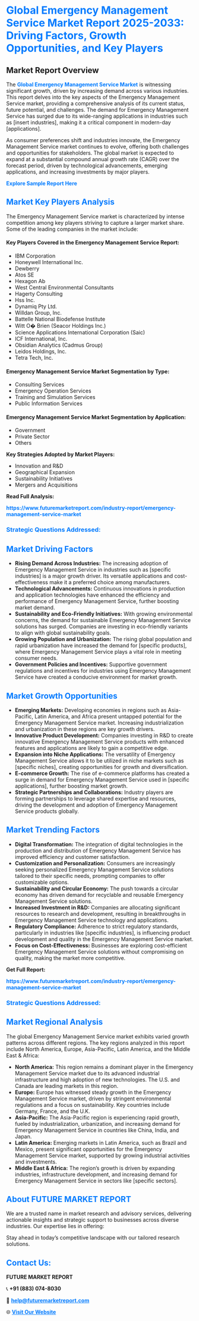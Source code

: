 <h1 style="color: #007BFF;">Global Emergency Management Service Market Report 2025-2033: Driving Factors, Growth Opportunities, and Key Players</h1>

<section id="overview">
<h2>Market Report Overview</h2>
<p>The <a href="https://www.futuremarketreport.com/industry-report/emergency-management-service-market" style="color: #007BFF; text-decoration: none;"><strong>Global Emergency Management Service Market</strong></a> is witnessing significant growth, driven by increasing demand across various industries. This report delves into the key aspects of the Emergency Management Service market, providing a comprehensive analysis of its current status, future potential, and challenges. The demand for Emergency Management Service has surged due to its wide-ranging applications in industries such as [insert industries], making it a critical component in modern-day [applications].</p>
<p>As consumer preferences shift and industries innovate, the Emergency Management Service market continues to evolve, offering both challenges and opportunities for stakeholders. The global market is expected to expand at a substantial compound annual growth rate (CAGR) over the forecast period, driven by technological advancements, emerging applications, and increasing investments by major players.</p>
</section>

<section id="overview">
<p><a href="https://www.futuremarketreport.com/request-sample/reportId=115539" style="color: #007BFF; text-decoration: none;"><strong>Explore Sample Report Here</strong></a></p>
</section>

<section id="key-players">
<h2 style="color: #007BFF;">Market Key Players Analysis</h2>
<p>The Emergency Management Service market is characterized by intense competition among key players striving to capture a larger market share. Some of the leading companies in the market include:</p>
<h4>Key Players Covered in the Emergency Management Service Report:</h4>
<ul><li>IBM Corporation</li><li>Honeywell International Inc.</li><li>Dewberry</li><li>Atos SE</li><li>Hexagon Ab</li><li>West Central Environmental Consultants</li><li>Hagerty Consulting</li><li>Hss Inc.</li><li>Dynamiq Pty Ltd.</li><li>Willdan Group, Inc.</li><li>Battelle National Biodefense Institute</li><li>Witt O� Brien (Seacor Holdings Inc.)</li><li>Science Applications International Corporation (Saic)</li><li>ICF International, Inc.</li><li>Obsidian Analytics (Cadmus Group)</li><li>Leidos Holdings, Inc.</li><li>Tetra Tech, Inc.</li></ul>
<h4>Emergency Management Service Market Segmentation by Type:</h4>
<ul><li>Consulting Services</li><li>Emergency Operation Services</li><li>Training and Simulation Services</li><li>Public Information Services</li></ul>

<h4>Emergency Management Service Market Segmentation by Application:</h4>
<ul><li>Government</li><li>Private Sector</li><li>Others</li></ul>
<p><strong>Key Strategies Adopted by Market Players:</strong></p>
<ul>
<li>Innovation and R&D</li>
<li>Geographical Expansion</li>
<li>Sustainability Initiatives</li>
<li>Mergers and Acquisitions</li>
</ul>
</section>

<section>
<p><strong>Read Full Analysis: </strong></p><a href="https://www.futuremarketreport.com/industry-report/emergency-management-service-market" style="color: #007BFF; text-decoration: none;"><strong>https://www.futuremarketreport.com/industry-report/emergency-management-service-market</strong></a>
<h3 style="color: #007BFF;">Strategic Questions Addressed:</h3>
</section>

<section id="driving-factors">
<h2 style="color: #007BFF;">Market Driving Factors</h2>
<ul>
<li><strong>Rising Demand Across Industries:</strong> The increasing adoption of Emergency Management Service in industries such as [specific industries] is a major growth driver. Its versatile applications and cost-effectiveness make it a preferred choice among manufacturers.</li>
<li><strong>Technological Advancements:</strong> Continuous innovations in production and application technologies have enhanced the efficiency and performance of Emergency Management Service, further boosting market demand.</li>
<li><strong>Sustainability and Eco-Friendly Initiatives:</strong> With growing environmental concerns, the demand for sustainable Emergency Management Service solutions has surged. Companies are investing in eco-friendly variants to align with global sustainability goals.</li>
<li><strong>Growing Population and Urbanization:</strong> The rising global population and rapid urbanization have increased the demand for [specific products], where Emergency Management Service plays a vital role in meeting consumer needs.</li>
<li><strong>Government Policies and Incentives:</strong> Supportive government regulations and incentives for industries using Emergency Management Service have created a conducive environment for market growth.</li>
</ul>
</section>

<section id="growth-opportunities">
<h2 style="color: #007BFF;">Market Growth Opportunities</h2>
<ul>
<li><strong>Emerging Markets:</strong> Developing economies in regions such as Asia-Pacific, Latin America, and Africa present untapped potential for the Emergency Management Service market. Increasing industrialization and urbanization in these regions are key growth drivers.</li>
<li><strong>Innovative Product Development:</strong> Companies investing in R&D to create innovative Emergency Management Service products with enhanced features and applications are likely to gain a competitive edge.</li>
<li><strong>Expansion into Niche Applications:</strong> The versatility of Emergency Management Service allows it to be utilized in niche markets such as [specific niches], creating opportunities for growth and diversification.</li>
<li><strong>E-commerce Growth:</strong> The rise of e-commerce platforms has created a surge in demand for Emergency Management Service used in [specific applications], further boosting market growth.</li>
<li><strong>Strategic Partnerships and Collaborations:</strong> Industry players are forming partnerships to leverage shared expertise and resources, driving the development and adoption of Emergency Management Service products globally.</li>
</ul>
</section>

<section id="trending-factors">
<h2 style="color: #007BFF;">Market Trending Factors</h2>
<ul>
<li><strong>Digital Transformation:</strong> The integration of digital technologies in the production and distribution of Emergency Management Service has improved efficiency and customer satisfaction.</li>
<li><strong>Customization and Personalization:</strong> Consumers are increasingly seeking personalized Emergency Management Service solutions tailored to their specific needs, prompting companies to offer customizable options.</li>
<li><strong>Sustainability and Circular Economy:</strong> The push towards a circular economy has driven demand for recyclable and reusable Emergency Management Service solutions.</li>
<li><strong>Increased Investment in R&D:</strong> Companies are allocating significant resources to research and development, resulting in breakthroughs in Emergency Management Service technology and applications.</li>
<li><strong>Regulatory Compliance:</strong> Adherence to strict regulatory standards, particularly in industries like [specific industries], is influencing product development and quality in the Emergency Management Service market.</li>
<li><strong>Focus on Cost-Effectiveness:</strong> Businesses are exploring cost-efficient Emergency Management Service solutions without compromising on quality, making the market more competitive.</li>
</ul>
</section>

<section>
<p><strong>Get Full Report: </strong></p><a href="https://www.futuremarketreport.com/industry-report/emergency-management-service-market" style="color: #007BFF; text-decoration: none;"><strong>https://www.futuremarketreport.com/industry-report/emergency-management-service-market</strong></a>
<h3 style="color: #007BFF;">Strategic Questions Addressed:</h3>
</section>


<section id="regional-analysis">
<h2 style="color: #007BFF;">Market Regional Analysis</h2>
<p>The global Emergency Management Service market exhibits varied growth patterns across different regions. The key regions analyzed in this report include North America, Europe, Asia-Pacific, Latin America, and the Middle East & Africa:</p>
<ul>
<li><strong>North America:</strong> This region remains a dominant player in the Emergency Management Service market due to its advanced industrial infrastructure and high adoption of new technologies. The U.S. and Canada are leading markets in this region.</li>
<li><strong>Europe:</strong> Europe has witnessed steady growth in the Emergency Management Service market, driven by stringent environmental regulations and a focus on sustainability. Key countries include Germany, France, and the U.K.</li>
<li><strong>Asia-Pacific:</strong> The Asia-Pacific region is experiencing rapid growth, fueled by industrialization, urbanization, and increasing demand for Emergency Management Service in countries like China, India, and Japan.</li>
<li><strong>Latin America:</strong> Emerging markets in Latin America, such as Brazil and Mexico, present significant opportunities for the Emergency Management Service market, supported by growing industrial activities and investments.</li>
<li><strong>Middle East & Africa:</strong> The region’s growth is driven by expanding industries, infrastructure development, and increasing demand for Emergency Management Service in sectors like [specific sectors].</li>
</ul>
</section>

<footer>
<h2 style="color: #007BFF;">About FUTURE MARKET REPORT</h2>
<p>We are a trusted name in market research and advisory services, delivering actionable insights and strategic support to businesses across diverse industries. Our expertise lies in offering:</p>

<p>Stay ahead in today’s competitive landscape with our tailored research solutions.</p>

<h2 style="color: #007BFF;">Contact Us:</h2>
<p><strong>FUTURE MARKET REPORT</strong></p>
<p>📞 <strong>+91 (883) 074-8030</strong></p>
<p>📧 <strong><a href="mailto:help@futuremarketreport.com" style="color: #007BFF;">help@futuremarketreport.com</a></strong></p>
<p>🌐 <strong><a href="https://www.futuremarketreport.com/" style="color: #007BFF;">Visit Our Website</a></strong></p>
</footer>
